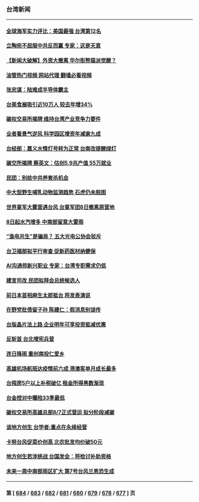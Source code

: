 ### 台湾新闻
---
#### [全球海军实力评比：美国最强 台湾第12名](../../pages/ncid1349361/n14049602.md?08081245) 
#### [立陶宛不屈服中共反而赢 专家：这是天意](../../pages/ncid1349361/n14049647.md?08081245) 
#### [【新闻大破解】外资大撤离 华尔街熊猫派觉醒？](../../pages/ncid1349361/n14049572.md?08081245) 
#### [油管热门视频 网站代理 翻墙必看视频](http://138.2.39.72:81/youtube.html?epic-marker?08081245)
#### [张忠谋：陆难成半导体霸主](../../pages/ncid1349361/n14049581.md?08081245) 
#### [台美食展吸引近10万人 较去年增34%](../../pages/ncid1349361/n14049552.md?08081245) 
#### [碳权交易所揭牌 维持台湾产业竞争力要件](../../pages/ncid1349361/n14049583.md?08081245) 
#### [业者看景气逆风 科学园区增资年减逾九成](../../pages/ncid1349361/n14049586.md?08081245) 
#### [台经部：嘉义水情灯号转为正常 台南改提醒绿灯](../../pages/ncid1349361/n14049556.md?08081245) 
#### [碳交所揭牌 蔡英文：估创5.9兆产值 55万就业](../../pages/ncid1349361/n14049587.md?08081245) 
#### [民团：别给中共养套杀机会](../../pages/ncid1349361/n14049551.md?08081245) 
#### [中大型野生哺乳动物监测趋势 石虎仍未脱困](../../pages/ncid1349361/n14049562.md?08081245) 
#### [世界童军大露营遇台风 台童军团8日撤离原营地](../../pages/ncid1349361/n14049564.md?08081245) 
#### [8日起水汽增多 中南部留意大雷雨](../../pages/ncid1349361/n14049557.md?08081245) 
#### [“渔电共生”是骗局？ 五大光电公协会驳斥](../../pages/ncid1349361/n14049534.md?08081245) 
#### [台卫福部拟平行审查 促新药医材纳健保](../../pages/ncid1349361/n14049533.md?08081245) 
#### [AI沟通师新兴职业 专家：台湾专职需求仍低](../../pages/ncid1349361/n14049539.md?08081245) 
#### [建言司改 民团拟拜会总统候选人](../../pages/ncid1349361/n14049535.md?08081245) 
#### [前日本首相麻生太郎抵台 将发表演说](../../pages/ncid1349361/n14049513.md?08081245) 
#### [在野党批债留子孙 陈建仁：假消息别误传](../../pages/ncid1349361/n14049515.md?08081245) 
#### [台版晶片法上路 企业明年可享投资抵减优惠](../../pages/ncid1349361/n14049482.md?08081245) 
#### [反斩首 台北增宪兵营](../../pages/ncid1349361/n14049506.md?08081245) 
#### [连日降雨 重创南投仁爱乡](../../pages/ncid1349361/n14049012.md?08081245) 
#### [高雄机场航班达疫情前六成 港澳客单月成长最多](../../pages/ncid1349361/n14049054.md?08081245) 
#### [台囤房5户以上补税破亿 租金所得黑数渐现](../../pages/ncid1349361/n14049053.md?08081245) 
#### [台金控对中曝险33季最低](../../pages/ncid1349361/n14049016.md?08081245) 
#### [碳权交易所高雄总部8/7正式营运 拟分阶段减碳](../../pages/ncid1349361/n14049015.md?08081245) 
#### [谈地方创生 台学者:重点在永续经营](../../pages/ncid1349361/n14049011.md?08081245) 
#### [卡努台风促菜价创高 北农批发均价破50元](../../pages/ncid1349361/n14048961.md?08081245) 
#### [地方创生若涉统战 台国发会：将检讨补助资格](../../pages/ncid1349361/n14048960.md?08081245) 
#### [未来一周中南部雨区扩大 第7号台风兰恩恐生成](../../pages/ncid1349361/n14048962.md?08081245) 

---
#### 第 [ [684](./684.md?08081245) / [683](./683.md?08081245) / [682](./682.md?08081245) / [681](./681.md?08081245) / [680](./680.md?08081245) / [679](./679.md?08081245) / [678](./678.md?08081245) / [677](./677.md?08081245) ] 页
